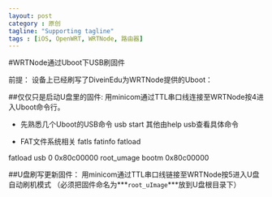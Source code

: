 ```yaml
---
layout: post
category : 原创
tagline: "Supporting tagline"
tags : [iOS, OpenWRT, WRTNode, 路由器]
---
```

#WRTNode通过Uboot下USB刷固件



前提：
设备上已经刷写了DiveinEdu为WRTNode提供的Uboot：


##仅仅只是启动U盘里的固件:
用minicom通过TTL串口线连接至WRTNode按4进入Uboot命令行。
- 先熟悉几个Uboot的USB命令
 usb start
 其他由help usb查看具体命令

- FAT文件系统相关
 fatls
 fatinfo
 fatload

 fatload usb 0 0x80c00000 root_umage
 bootm 0x80c00000


##U盘刷写更新固件：
用minicom通过TTL串口线链接至WRTNode按5进入U盘自动刷机模式
（必须把固件命名为***`root_uImage`***放到U盘根目录下）
